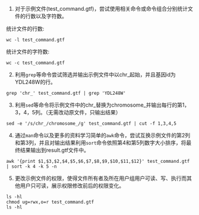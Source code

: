 1. 对于示例文件(test_command.gtf)，尝试使用相关命令或命令组合分别统计文件的行数以及字符数。

统计文件的行数:
```
wc -l test_command.gtf
```

统计文件的字符数:
```
wc -c test_command.gtf
```



2. 利用`grep`等命令尝试筛选并输出示例文件中以chr_起始，并且基因id为YDL248W的行。
```
grep 'chr_' test_command.gtf | grep 'YDL248W'
```



3. 利用`sed`等命令将示例文件中的chr_替换为chromosome_并输出每行的第1，3，4，5列。（无需改动原文件，只输出结果）
```
sed -e '/s/chr_/chromosome_/g' test_command.gtf | cut -f 1,3,4,5
```



4. 通过`man`命令以及更多的资料学习简单的`awk`命令，尝试互换示例文件的第2列和第3列，并且对输出结果利用`sort`命令依照第4和第5列数字大小排序，将最终结果输出到result.gtf文件中。
```
awk '{print $1,$3,$2,$4,$5,$6,$7,$8,$9,$10,$11,$12}' test_command.gtf | sort -k 4 -k 5 -n
```



5. 更改示例文件的权限，使得文件所有者及所在用户组用户可读、写、执行而其他用户只可读，展示权限修改前后的权限变化。
```
ls -hl
chmod ug=rwx,o=r test_command.gtf
ls -hl
```